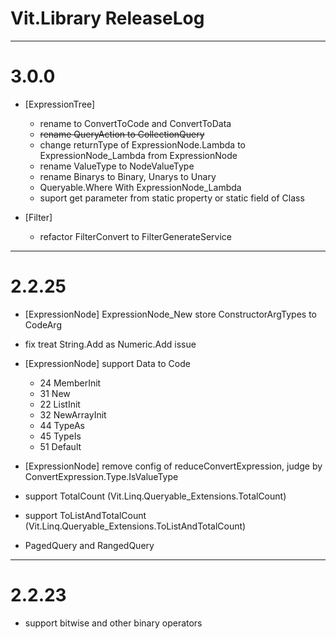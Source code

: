 ﻿# Vit.Library ReleaseLog


-----------------------
# 3.0.0

- [ExpressionTree] 
    - rename to ConvertToCode and ConvertToData
    - ~~rename QueryAction to CollectionQuery~~
    - change returnType of ExpressionNode.Lambda to ExpressionNode_Lambda from ExpressionNode
    - rename ValueType to NodeValueType
    - rename Binarys to Binary, Unarys to Unary
    - Queryable.Where With ExpressionNode_Lambda
    - suport get parameter from static property or static field of Class

 - [Filter]
   - refactor FilterConvert to FilterGenerateService


-----------------------
# 2.2.25

- [ExpressionNode] ExpressionNode_New store ConstructorArgTypes to CodeArg
- fix treat String.Add as Numeric.Add issue

- [ExpressionNode] support Data to Code
    - 24 MemberInit
    - 31 New
    - 22 ListInit
    - 32 NewArrayInit
    - 44 TypeAs
    - 45 TypeIs
    - 51 Default
- [ExpressionNode] remove config of reduceConvertExpression, judge by ConvertExpression.Type.IsValueType

- support TotalCount (Vit.Linq.Queryable_Extensions.TotalCount) 
- support ToListAndTotalCount (Vit.Linq.Queryable_Extensions.ToListAndTotalCount)
- PagedQuery and RangedQuery



-----------------------
# 2.2.23

- support bitwise and other binary operators



